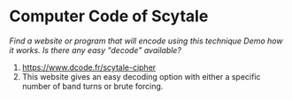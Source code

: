 # Computer Code of Scytale
*Find a website or program that will encode using this technique Demo how it works. Is there any easy "decode" available?*

1. https://www.dcode.fr/scytale-cipher
2. This website gives an easy decoding option with either a specific number of band turns or brute forcing.
